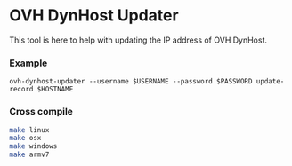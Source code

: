 # OVH DynHost Updater

This tool is here to help with updating the IP address of OVH DynHost.

### Example
`ovh-dynhost-updater --username $USERNAME --password $PASSWORD update-record $HOSTNAME`

### Cross compile

```bash
make linux
make osx
make windows
make armv7
```
